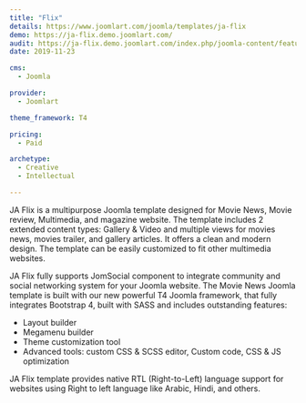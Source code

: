 ```yaml
---
title: "Flix"
details: https://www.joomlart.com/joomla/templates/ja-flix
demo: https://ja-flix.demo.joomlart.com/
audit: https://ja-flix.demo.joomlart.com/index.php/joomla-content/featured-articles
date: 2019-11-23

cms: 
  - Joomla

provider:
  - Joomlart

theme_framework: T4

pricing:
  - Paid

archetype:
  - Creative
  - Intellectual

---
```


JA Flix is a multipurpose Joomla template designed for Movie News, Movie review, Multimedia, and magazine website. The template includes 2 extended content types: Gallery & Video and multiple views for movies news, movies trailer, and gallery articles. It offers a clean and modern design. The template can be easily customized to fit other multimedia websites.

JA Flix fully supports JomSocial component to integrate community and social networking system for your Joomla website. The Movie News Joomla template is built with our new powerful T4 Joomla framework, that fully integrates Bootstrap 4, built with SASS and includes outstanding features:

* Layout builder
* Megamenu builder
* Theme customization tool
* Advanced tools: custom CSS & SCSS editor, Custom code, CSS & JS optimization

JA Flix template provides native RTL (Right-to-Left) language support for websites using Right to left language like Arabic, Hindi, and others.